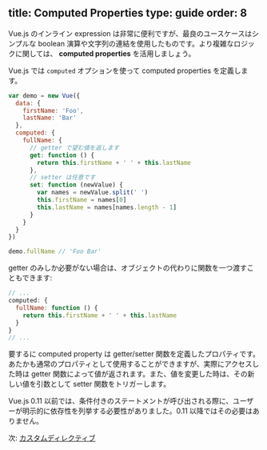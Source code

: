 title: Computed Properties
type: guide
order: 8
---

Vue.js のインライン expression は非常に便利ですが、最良のユースケースはシンプルな boolean 演算や文字列の連結を使用したものです。より複雑なロジックに関しては、 **computed properties** を活用しましょう。

Vue.js では `computed` オプションを使って computed properties を定義します。

``` js
var demo = new Vue({
  data: {
    firstName: 'Foo',
    lastName: 'Bar'
  },
  computed: {
    fullName: {
      // getter で望む値を返します
      get: function () {
        return this.firstName + ' ' + this.lastName
      },
      // setter は任意です
      set: function (newValue) {
        var names = newValue.split(' ')
        this.firstName = names[0]
        this.lastName = names[names.length - 1]
      }
    }
  }
})

demo.fullName // 'Foo Bar'
```

getter のみしか必要がない場合は、オブジェクトの代わりに関数を一つ渡すこともできます:

``` js
// ...
computed: {
  fullName: function () {
    return this.firstName + ' ' + this.lastName 
  }    
}
// ...
```

要するに computed property は getter/setter 関数を定義したプロパティです。あたかも通常のプロパティとして使用することができますが、実際にアクセスした時は getter 関数によって値が返されます。また、値を変更した時は、その新しい値を引数として setter 関数をトリガーします。

<p class="tip">Vue.js 0.11 以前では、条件付きのステートメントが呼び出される際に、ユーザーが明示的に依存性を列挙する必要性がありました。0.11 以降ではその必要はありません。</p>

次: [カスタムディレクティブ](/guide/custom-directive.html)
